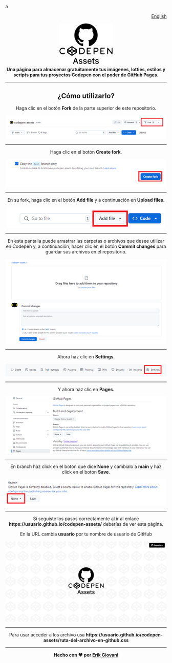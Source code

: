 a<div align="right">
<a href="./README.md">English</a>

</div>

<div align="center">
    <picture>
        <source media="(prefers-color-scheme: dark)" srcset="./repo/logo-dark.png">
        <img width="33%" alt="Codepen Assets" src="./repo/logo.png">
    </picture>
</div>

<div align="center">
    <b>Una página para almacenar gratuitamente tus imágenes, lotties, estilos y scripts para tus proyectos Codepen con el poder de GitHub Pages.</b>
</div
iv>

---

<div align="center">
    <h2>¿Cómo utilizarlo?</h2>
    <p>Haga clic en el botón <b>Fork</b> de la parte superior de este repositorio.</p>
    <img src="./repo/1.png">
</div>

---

<div align="center">
    <p>Haga clic en el botón <b>Create fork</b>.</p>
    <img src="./repo/2.png">
</div>

---

<div align="center">
    <p>En su fork, haga clic en el botón <b>Add file</b> y a continuación en <b>Upload files</b>.</p>
    <img src="./repo/3.png">
</div>

---

<div align="center">
    <p>En esta pantalla puede arrastrar las carpetas o archivos que desee utilizar en Codepen y, a continuación, hacer clic en el botón <b>Commit changes</b> para guardar sus archivos en el repositorio.</p>
    <img src="./repo/4.png">
</div>

---

<div align="center">
    <p>Ahora haz clic en <b>Settings</b>.</p>
    <img src="./repo/5.png">
</div>

---

<div align="center">
    <p>Y ahora haz clic en <b>Pages</b>.</p>
    <img src="./repo/6.png">
</div>

---

<div align="center">
    <p>En branch haz click en el botón que dice <b>None</b> y cámbialo a <b>main</b> y haz click en el botón <b>Save</b>.</p>
    <img src="./repo/7.png">
</div>

---

<div align="center">
    <p>Si seguiste los pasos correctamente al ir al enlace <b>https://usuario.github.io/codepen-assets/</b> deberías de ver esta página.</p>
    <p>En la URL cambia <b>usuario</b> por tu nombre de usuario de GitHub</p>
    <img src="./repo/8.png">
</div>

---

<div align="center">
    <p>Para usar acceder a los archivo usa <b>https://usuario.github.io/codepen-assets/ruta-del-archivo-en-github.css</b></p>
</div>

---

<div align="center">
    <b>Hecho con ❤ por <a href="https://github.com/erikgiovani">Erik Giovani</a></b>
</div>
